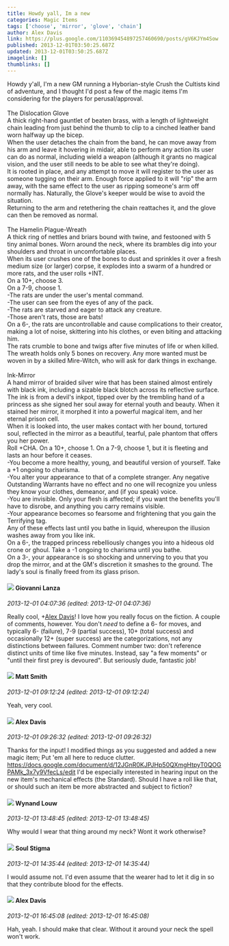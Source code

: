 ```yaml
---
title: Howdy yall, Im a new
categories: Magic Items
tags: ['choose', 'mirror', 'glove', 'chain']
author: Alex Davis
link: https://plus.google.com/110369454897257460690/posts/gV6KJYm4Sow
published: 2013-12-01T03:50:25.687Z
updated: 2013-12-01T03:50:25.687Z
imagelink: []
thumblinks: []
---
```


Howdy y&#39;all, I&#39;m a new GM running a Hyborian-style Crush the Cultists kind of adventure, and I thought I&#39;d post a few of the magic items I&#39;m considering for the players for perusal/approval.<br /><br />The Dislocation Glove<br />A thick right-hand gauntlet of beaten brass, with a length of lightweight chain leading from just behind the thumb to clip to a cinched leather band worn halfway up the bicep.<br />When the user detaches the chain from the band, he can move away from his arm and leave it hovering in midair, able to perform any action its user can do as normal, including wield a weapon (although it grants no magical vision, and the user still needs to be able to see what they&#39;re doing).<br />It is rooted in place, and any attempt to move it will register to the user as someone tugging on their arm. Enough force applied to it will &quot;rip&quot; the arm away, with the same effect to the user as ripping someone&#39;s arm off normally has. Naturally, the Glove&#39;s keeper would be wise to avoid the situation.<br />Returning to the arm and retethering the chain reattaches it, and the glove can then be removed as normal.<br /><br />The Hamelin Plague-Wreath<br />A thick ring of nettles and briars bound with twine, and festooned with 5 tiny animal bones. Worn around the neck, where its brambles dig into your shoulders and throat in uncomfortable places.<br />When its user crushes one of the bones to dust and sprinkles it over a fresh medium size (or larger) corpse, it explodes into a swarm of a hundred or more rats, and the user rolls +INT.<br />On a 10+, choose 3.<br />On a 7-9, choose 1.<br />-The rats are under the user&#39;s mental command.<br />-The user can see from the eyes of any of the pack.<br />-The rats are starved and eager to attack any creature.<br />-Those aren&#39;t rats, those are bats!<br />On a 6-, the rats are uncontrollable and cause complications to their creator, making a lot of noise, skittering into his clothes, or even biting and attacking him.<br />The rats crumble to bone and twigs after five minutes of life or when killed.<br />The wreath holds only 5 bones on recovery. Any more wanted must be woven in by a skilled Mire-Witch, who will ask for dark things in exchange.<br /><br />Ink-Mirror<br />A hand mirror of braided silver wire that has been stained almost entirely with black ink, including a sizable black blotch across its reflective surface.<br />The ink is from a devil&#39;s inkpot, tipped over by the trembling hand of a princess as she signed her soul away for eternal youth and beauty. When it stained her mirror, it morphed it into a powerful magical item, and her eternal prison cell.<br />When it is looked into, the user makes contact with her bound, tortured soul, reflected in the mirror as a beautiful, tearful, pale phantom that offers you her power.<br />Roll +CHA. On a 10+, choose 1. On a 7-9, choose 1, but it is fleeting and lasts an hour before it ceases.<br />-You become a more healthy, young, and beautiful version of yourself. Take a +1 ongoing to charisma.<br />-You alter your appearance to that of a complete stranger. Any negative Outstanding Warrants have no effect and no one will recognize you unless they know your clothes, demeanor, and (if you speak) voice.<br />-You are invisible. Only your flesh is affected; if you want the benefits you&#39;ll have to disrobe, and anything you carry remains visible.<br />-Your appearance becomes so fearsome and frightening that you gain the Terrifying tag.<br />Any of these effects last until you bathe in liquid, whereupon the illusion washes away from you like ink.<br />On a 6-, the trapped princess rebelliously changes you into a hideous old crone or ghoul. Take a -1 ongoing to charisma until you bathe.<br />On a 3-, your appearance is so shocking and unnerving to you that you drop the mirror, and at the GM&#39;s discretion it smashes to the ground. The lady&#39;s soul is finally freed from its glass prison.
<div id='comment z13zjvojikvaix1zg04cibr5gwa5dhvyhh4'>
  <h4><img src='{{site.baseurl}}//images/avatars/102768177673605279668_photo.jpg'> Giovanni Lanza</h4>
      <p><cite>2013-12-01 04:07:36 (edited: 2013-12-01 04:07:36)</cite></p>
        <p>Really cool, <span class="proflinkWrapper"><span class="proflinkPrefix">+</span><a class="proflink" href="https://plus.google.com/110369454897257460690" oid="110369454897257460690">Alex Davis</a></span>! I love how you really focus on the fiction. A couple of comments, however. You don&#39;t <i>need</i> to define a 6- for moves, and typically 6- (failure), 7-9 (partial success), 10+ (total success) and occasionally 12+ (super success) are the categorizations, not any distinctions between failures. Comment number two: don&#39;t reference distinct units of time like five minutes. Instead, say &quot;a few moments&quot; or &quot;until their first prey is devoured&quot;. But seriously dude, fantastic job!</p>
</div>
        

<div id='comment z13zjvojikvaix1zg04cibr5gwa5dhvyhh4'>
  <h4><img src='{{site.baseurl}}//images/avatars/114058978089705547111_photo.jpg'> Matt Smith</h4>
      <p><cite>2013-12-01 09:12:24 (edited: 2013-12-01 09:12:24)</cite></p>
        <p>Yeah, very cool.</p>
</div>
        

<div id='comment z13zjvojikvaix1zg04cibr5gwa5dhvyhh4'>
  <h4><img src='{{site.baseurl}}//images/avatars/110369454897257460690_photo.jpg'> Alex Davis</h4>
      <p><cite>2013-12-01 09:26:32 (edited: 2013-12-01 09:26:32)</cite></p>
        <p>Thanks for the input! I modified things as you suggested and added a new magic item; Put &#39;em all here to reduce clutter.<br /><a href="https://docs.google.com/document/d/12JGnR0KJPJHp50QXmgHtpyT0QOGPAMk_3x7y9VfecLs/edit" class="ot-anchor">https://docs.google.com/document/d/12JGnR0KJPJHp50QXmgHtpyT0QOGPAMk_3x7y9VfecLs/edit</a>
I&#39;d be especially interested in hearing input on the new item&#39;s mechanical effects (the Standard). Should I have a roll like that, or should such an item be more abstracted and subject to fiction?</p>
</div>
        

<div id='comment z13zjvojikvaix1zg04cibr5gwa5dhvyhh4'>
  <h4><img src='{{site.baseurl}}//images/avatars/111256963556395023796_photo.jpg'> Wynand Louw</h4>
      <p><cite>2013-12-01 13:48:45 (edited: 2013-12-01 13:48:45)</cite></p>
        <p>Why would I wear that thing around my neck? Wont it work otherwise?</p>
</div>
        

<div id='comment z13zjvojikvaix1zg04cibr5gwa5dhvyhh4'>
  <h4><img src='{{site.baseurl}}//images/avatars/111544129432437862475_photo.jpg'> Soul Stigma</h4>
      <p><cite>2013-12-01 14:35:44 (edited: 2013-12-01 14:35:44)</cite></p>
        <p>I would assume not.  I&#39;d even assume that the wearer had to let it dig in so that they contribute blood for the effects.</p>
</div>
        

<div id='comment z13zjvojikvaix1zg04cibr5gwa5dhvyhh4'>
  <h4><img src='{{site.baseurl}}//images/avatars/110369454897257460690_photo.jpg'> Alex Davis</h4>
      <p><cite>2013-12-01 16:45:08 (edited: 2013-12-01 16:45:08)</cite></p>
        <p>Hah, yeah. I should make that clear. Without it around your neck the spell won&#39;t work.</p>
</div>
        